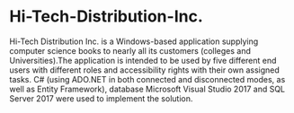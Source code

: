 # Hi-Tech-Distribution-Inc.
Hi-Tech Distribution Inc. is a Windows-based application supplying computer science books to nearly all its customers (colleges and Universities).The application is intended to be used by five different end users with different roles and accessibility rights with their own assigned tasks. C# (using ADO.NET in both connected and disconnected modes, as well as Entity Framework), database Microsoft Visual Studio 2017 and SQL Server 2017 were used to implement the solution.
